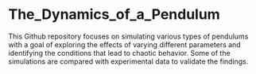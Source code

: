 # The_Dynamics_of_a_Pendulum
This Github repository focuses on simulating various types of pendulums with a goal of exploring the effects of varying different parameters and identifying the conditions that lead to chaotic behavior. Some of the simulations are compared with experimental data to validate the findings.
